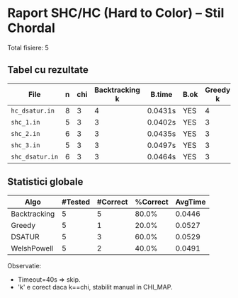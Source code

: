 # Raport SHC/HC (Hard to Color) – Stil Chordal

Total fisiere: 5

## Tabel cu rezultate

| File | n | chi | Backtracking k | B.time | B.ok | Greedy k | G.time | G.ok | DSATUR k | D.time | D.ok | WelshPowell k | W.time | W.ok |
|---|---|---|---|---|---|---|---|---|---|---|---|---|---|---|
| `hc_dsatur.in` | 8 | 3 | 4 | 0.0431s | YES | 4 | 0.0565s | NO | 4 | 0.0504s | NO | 4 | 0.0492s | NO |
| `shc_1.in` | 5 | 3 | 3 | 0.0402s | YES | 3 | 0.0521s | YES | 3 | 0.0642s | YES | 3 | 0.0495s | YES |
| `shc_2.in` | 6 | 3 | 3 | 0.0435s | YES | 3 | 0.0487s | NO | 3 | 0.0507s | YES | 4 | 0.0465s | NO |
| `shc_3.in` | 5 | 3 | 3 | 0.0497s | YES | 3 | 0.0486s | NO | 3 | 0.0501s | YES | 3 | 0.0547s | YES |
| `shc_dsatur.in` | 6 | 3 | 3 | 0.0464s | YES | 3 | 0.0576s | NO | 3 | 0.0489s | NO | 3 | 0.0454s | NO |

## Statistici globale

| Algo | #Tested | #Correct | %Correct | AvgTime |
|---|---|---|---|---|
| Backtracking | 5 | 5 | 80.0% | 0.0446 |
| Greedy | 5 | 1 | 20.0% | 0.0527 |
| DSATUR | 5 | 3 | 60.0% | 0.0529 |
| WelshPowell | 5 | 2 | 40.0% | 0.0491 |

Observatie:
- Timeout=40s => skip.
- 'k' e corect daca k==chi, stabilit manual in CHI_MAP.
